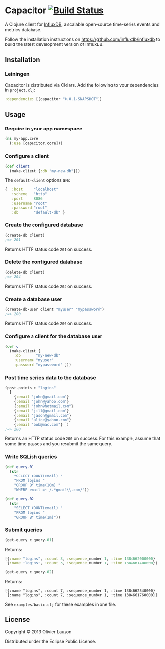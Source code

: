 Capacitor  [![Build Status](https://travis-ci.org/olauzon/capacitor.png?branch=master)](https://travis-ci.org/olauzon/capacitor)
=========

A Clojure client for [InfluxDB](http://influxdb.org), a scalable open-source
time-series events and metrics database.

Follow the installation instructions on https://github.com/influxdb/influxdb to
build the latest development version of InfluxDB.


Installation
------------

### Leiningen

Capacitor is distributed via [Clojars](https://clojars.org/capacitor). Add the
following to your dependencies in `project.clj`:

```clj
:dependencies [[capacitor "0.0.1-SNAPSHOT"]]
```


Usage
-----

### Require in your app namespace

```clj
(ns my-app.core
  (:use [capacitor.core]))
```

### Configure a client

```clj
(def client
  (make-client {:db "my-new-db"}))
```

The `default-client` options are:

```clj
{  :host     "localhost"
   :scheme   "http"
   :port     8086
   :username "root"
   :password "root"
   :db       "default-db" }
```

### Create the configured database

```clj
(create-db client)
;=> 201
```

Returns HTTP status code `201` on success.

### Delete the configured database

```clj
(delete-db client)
;=> 204
```

Returns HTTP status code `204` on success.

### Create a database user

```clj
(create-db-user client "myuser" "mypassword")
;=> 200
```

Returns HTTP status code `200` on success.

### Configure a client for the database user

```clj
(def c
  (make-client {
    :db       "my-new-db"
    :username "myuser"
    :password "mypassword" }))
```

### Post time series data to the database

```clj
(post-points c "logins"
  [
    {:email "john@gmail.com"}
    {:email "john@yahoo.com"}
    {:email "john@hotmail.com"}
    {:email "jill@gmail.com"}
    {:email "jason@gmail.com"}
    {:email "alice@yahoo.com"}
    {:email "bob@mac.com"} ])
;=> 200
```
Returns an HTTP status code `200` on success.
For this example, assume that some time passes and you resubmit the same query.


### Write SQLish queries

```clj
(def query-01
  (str
    "SELECT COUNT(email) "
    "FROM logins "
    "GROUP BY time(10m) "
    "WHERE email =~ /.*gmail\\.com/"))

(def query-02
  (str
    "SELECT COUNT(email) "
    "FROM logins "
    "GROUP BY time(1m)"))
```

### Submit queries

```clj
(get-query c query-01)
```

Returns:

```clj
[{:name "logins", :count 3, :sequence_number 1, :time 1384662000000}
 {:name "logins", :count 3, :sequence_number 1, :time 1384661400000}]
```

```clj
(get-query c query-02)
```

Returns:

```
[{:name "logins", :count 7, :sequence_number 1, :time 1384662540000}
 {:name "logins", :count 7, :sequence_number 1, :time 1384661760000}]
```

See `examples/basic.clj` for these examples in one file.


## License

Copyright © 2013 Olivier Lauzon

Distributed under the Eclipse Public License.

